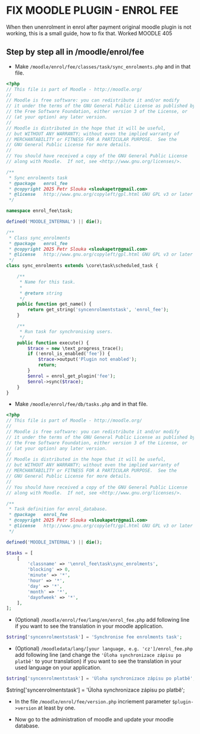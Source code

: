 # FIX MOODLE PLUGIN - ENROL FEE
When then unenrolment in enrol after payment original moodle plugin is not working, this is a small guide, how to fix that.
Worked MOODLE 405

## Step by step all in /moodle/enrol/fee
- Make `/moodle/enrol/fee/classes/task/sync_enrolments.php` and in that file.

```php
<?php
// This file is part of Moodle - http://moodle.org/
//
// Moodle is free software: you can redistribute it and/or modify
// it under the terms of the GNU General Public License as published by
// the Free Software Foundation, either version 3 of the License, or
// (at your option) any later version.
//
// Moodle is distributed in the hope that it will be useful,
// but WITHOUT ANY WARRANTY; without even the implied warranty of
// MERCHANTABILITY or FITNESS FOR A PARTICULAR PURPOSE.  See the
// GNU General Public License for more details.
//
// You should have received a copy of the GNU General Public License
// along with Moodle.  If not, see <http://www.gnu.org/licenses/>.

/**
 * Sync enrolments task
 * @package   enrol_fee
 * @copyright 2025 Petr Slouka <sloukapetr@gmail.com>
 * @license   http://www.gnu.org/copyleft/gpl.html GNU GPL v3 or later
 */

namespace enrol_fee\task;

defined('MOODLE_INTERNAL') || die();

/**
 * Class sync_enrolments
 * @package   enrol_fee
 * @copyright 2025 Petr Slouka <sloukapetr@gmail.com>
 * @license   http://www.gnu.org/copyleft/gpl.html GNU GPL v3 or later
 */
class sync_enrolments extends \core\task\scheduled_task {

    /**
     * Name for this task.
     *
     * @return string
     */
    public function get_name() {
        return get_string('syncenrolmentstask', 'enrol_fee');
    }

    /**
     * Run task for synchronising users.
     */
    public function execute() {
        $trace = new \text_progress_trace();
        if (!enrol_is_enabled('fee')) {
            $trace->output('Plugin not enabled');
            return;
        }
        $enrol = enrol_get_plugin('fee');
        $enrol->sync($trace);
    }
}
```

- Make `/moodle/enrol/fee/db/tasks.php` and in that file.

```php
<?php
// This file is part of Moodle - http://moodle.org/
//
// Moodle is free software: you can redistribute it and/or modify
// it under the terms of the GNU General Public License as published by
// the Free Software Foundation, either version 3 of the License, or
// (at your option) any later version.
//
// Moodle is distributed in the hope that it will be useful,
// but WITHOUT ANY WARRANTY; without even the implied warranty of
// MERCHANTABILITY or FITNESS FOR A PARTICULAR PURPOSE.  See the
// GNU General Public License for more details.
//
// You should have received a copy of the GNU General Public License
// along with Moodle.  If not, see <http://www.gnu.org/licenses/>.

/**
 * Task definition for enrol_database.
 * @package   enrol_fee
 * @copyright 2025 Petr Slouka <sloukapetr@gmail.com>
 * @license   http://www.gnu.org/copyleft/gpl.html GNU GPL v3 or later
 */

defined('MOODLE_INTERNAL') || die();

$tasks = [
    [
        'classname' => '\enrol_fee\task\sync_enrolments',
        'blocking' => 0,
        'minute' => '*',
        'hour' => '*',
        'day' => '*',
        'month' => '*',
        'dayofweek' => '*',
    ],
];
```

- (Optional) `/moodle/enrol/fee/lang/en/enrol_fee.php` add following line if you want to see the translation in your moodle application.
```php
$string['syncenrolmentstask'] = 'Synchronise fee enrolments task';
```

- (Optional) `/moodledata/lang/[your language, e.g. 'cz']/enrol_fee.php` add following line (and change the  `'Úloha synchronizace zápisu po platbě'` to your translation) if you want to see the translation in your used language on your application.
```php
$string['syncenrolmentstask'] = 'Úloha synchronizace zápisu po platbě';
```

$string['syncenrolmentstask'] = 'Úloha synchronizace zápisu po platbě';

- In the file `/moodle/enrol/fee/version.php` incriement parameter `$plugin->version` at least by one.

- Now go to the administration of moodle and update your moodle database.
